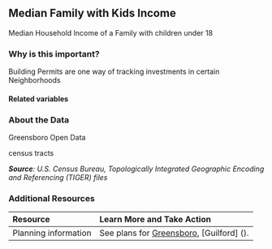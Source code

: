 ## Median Family with Kids Income
Median Household Income of a Family with children under 18

### Why is this important?
Building Permits are one way of tracking investments in certain Neighborhoods

#### Related variables


### About the Data
Greensboro Open Data

census tracts 

_**Source**: U.S. Census Bureau, Topologically Integrated Geographic Encoding and Referencing (TIGER) files_

### Additional Resources
| Resource | Learn More and Take Action | 
|:--- | :--- |
|Planning information| See plans for [Greensboro](), [Guilford] ().
